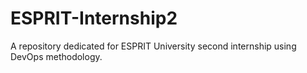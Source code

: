 # ESPRIT-Internship2
A repository dedicated for ESPRIT University second internship using DevOps methodology.
